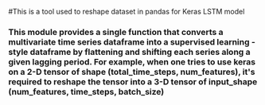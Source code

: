 #This is a tool used to reshape dataset in pandas for Keras LSTM model

### This module provides a single function that converts a multivariate time series dataframe into a supervised learning - style dataframe by flattening and shifting each series along a given lagging period. For example, when one tries to use keras on a 2-D tensor of shape (total_time_steps, num_features), it's required to reshape the tensor into a 3-D tensor of input_shape (num_features, time_steps, batch_size)









